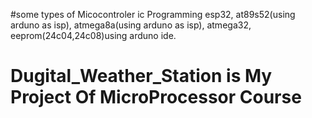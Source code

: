 #some types of Micocontroler ic Programming
esp32,
at89s52(using arduno as isp),
atmega8a(using arduno as isp),
atmega32,
eeprom(24c04,24c08)using arduno ide.
# Dugital_Weather_Station is My Project Of MicroProcessor Course

